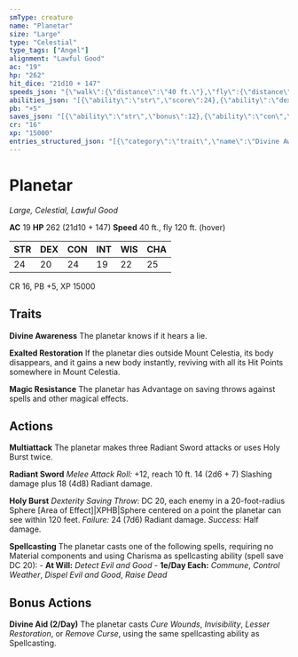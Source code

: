 ```yaml
---
smType: creature
name: "Planetar"
size: "Large"
type: "Celestial"
type_tags: ["Angel"]
alignment: "Lawful Good"
ac: "19"
hp: "262"
hit_dice: "21d10 + 147"
speeds_json: "{\"walk\":{\"distance\":\"40 ft.\"},\"fly\":{\"distance\":\"120 ft.\",\"hover\":true}}"
abilities_json: "[{\"ability\":\"str\",\"score\":24},{\"ability\":\"dex\",\"score\":20},{\"ability\":\"con\",\"score\":24},{\"ability\":\"int\",\"score\":19},{\"ability\":\"wis\",\"score\":22},{\"ability\":\"cha\",\"score\":25}]"
pb: "+5"
saves_json: "[{\"ability\":\"str\",\"bonus\":12},{\"ability\":\"con\",\"bonus\":12},{\"ability\":\"wis\",\"bonus\":11},{\"ability\":\"cha\",\"bonus\":12}]"
cr: "16"
xp: "15000"
entries_structured_json: "[{\"category\":\"trait\",\"name\":\"Divine Awareness\",\"text\":\"The planetar knows if it hears a lie.\"},{\"category\":\"trait\",\"name\":\"Exalted Restoration\",\"text\":\"If the planetar dies outside Mount Celestia, its body disappears, and it gains a new body instantly, reviving with all its Hit Points somewhere in Mount Celestia.\"},{\"category\":\"trait\",\"name\":\"Magic Resistance\",\"text\":\"The planetar has Advantage on saving throws against spells and other magical effects.\"},{\"category\":\"action\",\"name\":\"Multiattack\",\"text\":\"The planetar makes three Radiant Sword attacks or uses Holy Burst twice.\"},{\"category\":\"action\",\"name\":\"Radiant Sword\",\"text\":\"*Melee Attack Roll:* +12, reach 10 ft. 14 (2d6 + 7) Slashing damage plus 18 (4d8) Radiant damage.\"},{\"category\":\"action\",\"name\":\"Holy Burst\",\"text\":\"*Dexterity Saving Throw*: DC 20, each enemy in a 20-foot-radius Sphere [Area of Effect]|XPHB|Sphere centered on a point the planetar can see within 120 feet. *Failure:*  24 (7d6) Radiant damage. *Success:*  Half damage.\"},{\"category\":\"action\",\"name\":\"Spellcasting\",\"text\":\"The planetar casts one of the following spells, requiring no Material components and using Charisma as spellcasting ability (spell save DC 20): - **At Will:** *Detect Evil and Good* - **1e/Day Each:** *Commune*, *Control Weather*, *Dispel Evil and Good*, *Raise Dead*\"},{\"category\":\"bonus\",\"name\":\"Divine Aid (2/Day)\",\"text\":\"The planetar casts *Cure Wounds*, *Invisibility*, *Lesser Restoration*, or *Remove Curse*, using the same spellcasting ability as Spellcasting.\"}]"
---
```


# Planetar
*Large, Celestial, Lawful Good*

**AC** 19
**HP** 262 (21d10 + 147)
**Speed** 40 ft., fly 120 ft. (hover)

| STR | DEX | CON | INT | WIS | CHA |
| --- | --- | --- | --- | --- | --- |
| 24 | 20 | 24 | 19 | 22 | 25 |

CR 16, PB +5, XP 15000

## Traits

**Divine Awareness**
The planetar knows if it hears a lie.

**Exalted Restoration**
If the planetar dies outside Mount Celestia, its body disappears, and it gains a new body instantly, reviving with all its Hit Points somewhere in Mount Celestia.

**Magic Resistance**
The planetar has Advantage on saving throws against spells and other magical effects.

## Actions

**Multiattack**
The planetar makes three Radiant Sword attacks or uses Holy Burst twice.

**Radiant Sword**
*Melee Attack Roll:* +12, reach 10 ft. 14 (2d6 + 7) Slashing damage plus 18 (4d8) Radiant damage.

**Holy Burst**
*Dexterity Saving Throw*: DC 20, each enemy in a 20-foot-radius Sphere [Area of Effect]|XPHB|Sphere centered on a point the planetar can see within 120 feet. *Failure:*  24 (7d6) Radiant damage. *Success:*  Half damage.

**Spellcasting**
The planetar casts one of the following spells, requiring no Material components and using Charisma as spellcasting ability (spell save DC 20): - **At Will:** *Detect Evil and Good* - **1e/Day Each:** *Commune*, *Control Weather*, *Dispel Evil and Good*, *Raise Dead*

## Bonus Actions

**Divine Aid (2/Day)**
The planetar casts *Cure Wounds*, *Invisibility*, *Lesser Restoration*, or *Remove Curse*, using the same spellcasting ability as Spellcasting.
